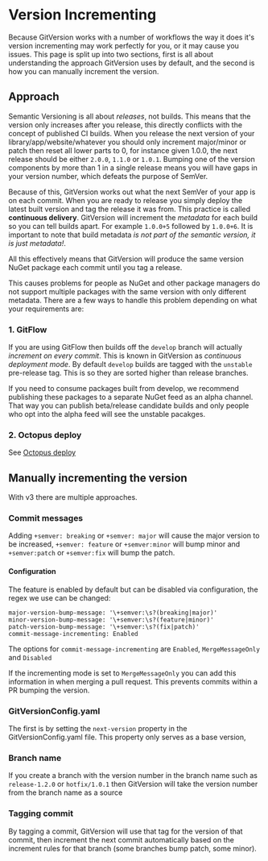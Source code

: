 # Version Incrementing
Because GitVersion works with a number of workflows the way it does it's version incrementing may work perfectly for you, or it may cause you issues. This page is split up into two sections, first is all about understanding the approach GitVersion uses by default, and the second is how you can manually increment the version.

## Approach
Semantic Versioning is all about *releases*, not builds. This means that the version only increases after you release, this directly conflicts with the concept of published CI builds. When you release the next version of your library/app/website/whatever you should only increment major/minor or patch then reset all lower parts to 0, for instance given 1.0.0, the next release should be either `2.0.0`, `1.1.0` or `1.0.1`. Bumping one of the version components by more than 1 in a single release means you will have gaps in your version number, which defeats the purpose of SemVer.

Because of this, GitVersion works out what the next SemVer of your app is on each commit. When you are ready to release you simply deploy the latest built version and tag the release it was from. This practice is called **continuous delivery**. GitVersion will increment the *metadata* for each build so you can tell builds apart. For example `1.0.0+5` followed by `1.0.0+6`. It is important to note that build metadata *is not part of the semantic version, it is just metadata!*.

All this effectively means that GitVersion will produce the same version NuGet package each commit until you tag a release.

This causes problems for people as NuGet and other package managers do not support multiple packages with the same version with only different metadata.
There are a few ways to handle this problem depending on what your requirements are:

### 1. GitFlow
If you are using GitFlow then builds off the `develop` branch will actually *increment on every commit*. This is known in GitVersion as *continuous deployment mode*. By default `develop` builds are tagged with the `unstable` pre-release tag. This is so they are sorted higher than release branches.

If you need to consume packages built from develop, we recommend publishing these packages to a separate NuGet feed as an alpha channel. That way you can publish beta/release candidate builds and only people who opt into the alpha feed will see the unstable pacakges.

### 2. Octopus deploy
See [Octopus deploy](../build-server-support/build-server/octopus-deploy.md)

## Manually incrementing the version
With v3 there are multiple approaches.

### Commit messages
Adding `+semver: breaking` or `+semver: major` will cause the major version to be increased, `+semver: feature` or `+semver:minor` will bump minor and `+semver:patch` or `+semver:fix` will bump the patch.

#### Configuration
The feature is enabled by default but can be disabled via configuration, the regex we use can be changed:

```
major-version-bump-message: '\+semver:\s?(breaking|major)'
minor-version-bump-message: '\+semver:\s?(feature|minor)'
patch-version-bump-message: '\+semver:\s?(fix|patch)'
commit-message-incrementing: Enabled
```

The options for `commit-message-incrementing` are `Enabled`, `MergeMessageOnly` and `Disabled`

If the incrementing mode is set to `MergeMessageOnly` you can add this information in when merging a pull request. This prevents commits within a PR bumping the version.

### GitVersionConfig.yaml
The first is by setting the `next-version` property in the GitVersionConfig.yaml file. This property only serves as a base version,

### Branch name
If you create a branch with the version number in the branch name such as `release-1.2.0` or `hotfix/1.0.1` then GitVersion will take the version number from the branch name as a source

### Tagging commit
By tagging a commit, GitVersion will use that tag for the version of that commit, then increment the next commit automatically based on the increment rules for that branch (some branches bump patch, some minor).
